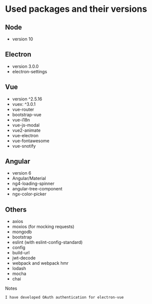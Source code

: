 # Used packages and their versions

## Node
* version 10

## Electron
* version 3.0.0
* electron-settings

## Vue
* version ^2.5.16
* vuex: ^3.0.1
* vue-router
* bootstrap-vue
* vue-i18n
* vue-js-modal
* vue2-animate
* vue-electron
* vue-fontawesome
* vue-snotify

## Angular
* version 6
* Angular/Material
* ng4-loading-spinner
* angular-tree-component
* ngx-color-picker

## Others

* axios
* moxios (for mocking requests)
* mongodb
* bootstrap
* eslint (with eslint-config-standard)
* config
* build-url
* jwt-decode
* webpack and webpack hmr
* lodash
* mocha
* chai

Notes

```I have developed OAuth authentication for electron-vue```

